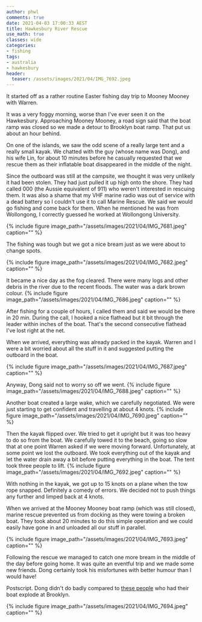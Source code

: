 ```yaml
---
author: phwl
comments: true
date: 2021-04-03 17:00:33 AEST
title: Hawkesbury River Rescue
use_math: true
classes: wide
categories:
- fishing
tags:
- australia
- hawkesbury
header:
  teaser: /assets/images/2021/04/IMG_7692.jpeg
---
```

It started off as a rather routine Easter fishing day trip to Mooney Mooney with Warren.

It was a very foggy morning, worse than I've ever seen it on the Hawkesbury.
Approaching Mooney Mooney, a road sign said that the boat ramp was closed so we made a detour to Brooklyn boat ramp. That put us about an hour behind.

On one of the islands, we saw the odd scene of a really large tent and
a really small kayak. We chatted with the guy (whose name was Dong), and his wife Lin, for about 10 minutes before he casually requested that we rescue them as their inflatable boat disappeared in the middle of the night.

Since the outboard was still at the campsite, we thought it was very unlikely it had
been stolen. They had just pulled it up high onto the shore. 
They had called 000 (the Aussie equivalent of 911) who weren't interested in rescuing them. It was also
a shame that my VHF marine radio was out of service with a dead battery so I couldn't
use it to call Marine Rescue.  We said we would go fishing and come back for them.
When he mentioned he was from Wollongong, I correctly guessed he worked at Wollongong University.

{% include figure image_path="/assets/images/2021/04/IMG_7681.jpeg" caption="" %}

The fishing was tough but we got a nice bream just as we were about to change spots. 

{% include figure image_path="/assets/images/2021/04/IMG_7682.jpeg" caption="" %}

It became a nice day as the fog cleared. There were many logs and other debris
in the river due to the recent floods. The water was a dark brown colour.
{% include figure image_path="/assets/images/2021/04/IMG_7686.jpeg" caption="" %}

After fishing for a couple of hours, I called them and said we would be there in 20
min. During the call, I hooked a nice flathead but it bit through the leader within inches
of the boat. That's the second consecutive flathead I've lost right at
the net.

When we arrived, everything was already packed in the kayak. Warren and I were
a bit worried about all the stuff in it and suggested putting the outboard in the
boat. 

{% include figure image_path="/assets/images/2021/04/IMG_7687.jpeg" caption="" %}

Anyway, Dong said not to worry so off we went.
{% include figure image_path="/assets/images/2021/04/IMG_7688.jpeg" caption="" %}

Another boat created a large wake, which we carefully negotiated. We were just 
starting to get confident and travelling at about 4 knots.
{% include figure image_path="/assets/images/2021/04/IMG_7690.jpeg" caption="" %}

Then the kayak flipped over. We tried to get it upright but it was too heavy to 
do so from the boat. We carefully towed it to the beach, going so slow that at one point Warren asked if we were moving forward. Unfortunately, at some point we lost the outboard.
We took everything out of the kayak and let the water drain away a bit before putting
everything in the boat. The tent took three people to lift.
{% include figure image_path="/assets/images/2021/04/IMG_7692.jpeg" caption="" %}

With nothing in the kayak, we got up to 15 knots 
on a plane when the tow rope snapped. Definitely
a comedy of errors. We decided not to push things any further and limped back at
4 knots. 

When we arrived at the Mooney Mooney boat ramp (which was still closed), marine rescue prevented us from docking as they were towing a broken boat. They took about 20 minutes to do this simple operation and we could easily have gone in and unloaded all our stuff in
parallel.

{% include figure image_path="/assets/images/2021/04/IMG_7693.jpeg" caption="" %}

Following the rescue we managed to catch one more bream in the middle of the day before going home. It was quite
an eventful trip and we made some new friends. Dong certainly took his misfortunes with better humour than I would have! 

Postscript. Dong didn't do badly compared to [these people](https://www.smh.com.au/national/nsw/hawkesbury-river-boat-explosion-20210404-p57gfv.html) who had their boat explode at Brooklyn.

{% include figure image_path="/assets/images/2021/04/IMG_7694.jpeg" caption="" %}

